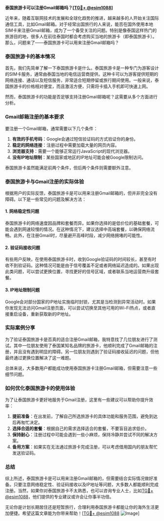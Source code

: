 **泰国旅游卡可以注册Gmail邮箱吗？[[TG💪+ @esim1088](https://t.me/s/esim1088)]**

近年来，随着互联网技术的发展和全球化趋势的推进，越来越多的人开始关注国际通信工具，比如Gmail邮箱。对于经常出国旅行的人来说，能否在国外使用本地SIM卡来注册Gmail邮箱，成为了一个备受关注的问题。特别是像泰国这样热门的旅游目的地，很多人在前往泰国时都会考虑购买当地的旅游卡（即泰国旅游卡）。那么，问题来了——泰国旅游卡可以用来注册Gmail邮箱吗？

### 泰国旅游卡的基本情况

首先，我们先简单了解一下泰国旅游卡是什么。泰国旅游卡是一种专门为游客设计的SIM卡服务，通常由泰国当地的电信运营商提供。这种卡可以为游客提供短期的网络连接、通话以及短信服务，非常适合短期停留或旅行期间使用。一般来说，泰国旅游卡的价格相对便宜，而且激活方便，只需将卡插入手机即可快速上网。

然而，泰国旅游卡的功能是否足够支持注册Gmail邮箱呢？这需要从多个方面进行分析。

### Gmail邮箱注册的基本要求

要注册一个Gmail邮箱，通常需要以下几个条件：

1. **有效的手机号码**：Google会通过短信验证码的方式验证你的身份。
2. **稳定的网络连接**：注册过程中需要加载大量的网页内容。
3. **浏览器支持**：需要一个能够正常运行JavaScript的现代浏览器。
4. **没有IP地址限制**：某些国家或地区的IP地址可能会被Google限制访问。

泰国旅游卡虽然能满足前两个条件，但后两个条件则需要额外注意。

### 泰国旅游卡与Gmail注册的实际体验

根据用户的实际反馈，泰国旅游卡是可以用来注册Gmail邮箱的，但并非完全没有障碍。以下是一些常见的问题及解决方法：

#### 1. 网络稳定性问题

泰国旅游卡的网络速度因品牌和套餐而异。如果你选择的是低价位的基础套餐，可能会遇到网速较慢的情况。在这种情况下，建议选择中高端套餐，以确保网络流畅。此外，在注册Gmail时，尽量避开高峰时段，减少网络拥堵的可能性。

#### 2. 验证码接收问题

有些用户反映，在使用泰国旅游卡时，收到Google验证码的时间较长，甚至有时收不到验证码。这种情况可能是由于信号覆盖不足或者网络延迟造成的。如果出现此类问题，可以尝试更换位置，寻找更好的信号区域，或者联系当地运营商升级套餐。

#### 3. IP地址限制问题

Google会对部分国家的IP地址实施临时封锁，尤其是当检测到异常活动时。如果你发现无法访问Gmail注册页面，可以尝试切换至其他可用的Wi-Fi热点，或者直接重启设备，重新获取新的IP地址。

### 实际案例分享

为了验证泰国旅游卡是否真的适合注册Gmail邮箱，我特意找了几位朋友进行了测试。其中一位朋友使用了泰国某知名品牌的旅游卡，他顺利完成了Gmail邮箱的注册，并且没有遇到明显的障碍。另一位朋友则遇到了验证码接收延迟的问题，但他最终通过更换位置解决了这一难题。

总体来说，大多数用户都能成功使用泰国旅游卡注册Gmail邮箱，但需要注意一些细节问题。

### 如何优化泰国旅游卡的使用体验

为了让泰国旅游卡更好地服务于Gmail注册，这里有一些建议可以帮助你提升效率：

1. **提前准备**：在出发前，了解自己所选旅游卡的具体功能和服务范围，避免到达后再匆忙决定。
2. **选择合适的套餐**：根据自己的需求选择适合的套餐，不要盲目追求低价。
3. **保持耐心**：注册过程中可能会遇到一些小麻烦，保持冷静并尝试不同的解决方案。
4. **备用方案**：如果实在无法通过旅游卡完成注册，可以考虑借用国内的朋友帮忙发送验证码。

### 总结

综上所述，泰国旅游卡是可以用来注册Gmail邮箱的，但需要结合实际情况做好准备。只要注意网络稳定性、验证码接收以及IP地址等问题，大多数人都能顺利完成注册。当然，如果你对泰国旅游卡不太熟悉，也可以咨询专业人士，比如[TG💪+ @esim1088](https://t.me/s/esim1088)，他们提供的专业建议或许会让你事半功倍。

无论你是计划长期居住还是短暂旅行，合理利用泰国旅游卡都能让你的海外生活更加便捷。希望这篇文章能为你带来帮助！[[TG💪+ @esim1088](https://t.me/s/esim1088) ![Image](https://i.postimg.cc/4NQfJmqS/Snipaste-2025-05-13-00-14-12.png)]